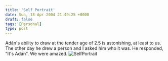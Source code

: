 ```yaml
---
title: 'Self Portrait'
date: Sun, 18 Apr 2004 21:49:25 +0000
draft: false
tags: [Personal]
type: post
---
```


Adán's ability to draw at the tender age of 2.5 is astonishing, at least to us. The other day he drew a person and I asked him who it was. He responded, "It's Adán". We were amazed. ![SelfPortrait](http://zeusville.files.wordpress.com/2004/04/selfportrait.png "SelfPortrait")